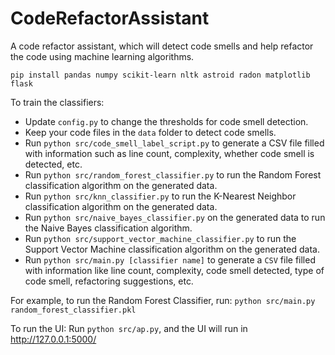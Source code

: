 # CodeRefactorAssistant
A code refactor assistant, which will detect code smells and help refactor the code using machine learning algorithms.

`pip install pandas numpy scikit-learn nltk astroid radon matplotlib flask`

To train the classifiers:
* Update `config.py` to change the thresholds for code smell detection.
* Keep your code files in the `data` folder to detect code smells.
* Run `python src/code_smell_label_script.py` to generate a CSV file filled with information such as line count, complexity, whether code smell is detected, etc.
* Run `python src/random_forest_classifier.py` to run the Random Forest classification algorithm on the generated data.
* Run `python src/knn_classifier.py` to run the K-Nearest Neighbor classification algorithm on the generated data.
* Run `python src/naive_bayes_classifier.py` on the generated data to run the Naive Bayes classification algorithm.
* Run `python src/support_vector_machine_classifier.py` to run the Support Vector Machine classification algorithm on the generated data.
* Run `python src/main.py [classifier name]` to generate a `CSV` file filled with information like line count, complexity, code smell detected, type of code smell, refactoring suggestions, etc.

For example, to run the Random Forest Classifier, run:
`python src/main.py random_forest_classifier.pkl`

To run the UI:
Run `python src/ap.py`, and the UI will run in http://127.0.0.1:5000/
